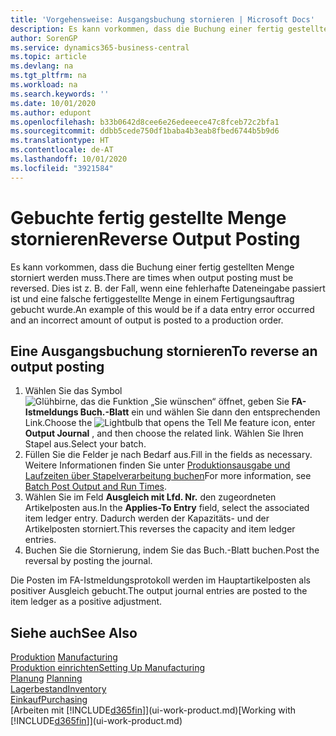 ```yaml
---
title: 'Vorgehensweise: Ausgangsbuchung stornieren | Microsoft Docs'
description: Es kann vorkommen, dass die Buchung einer fertig gestellten Menge storniert werden muss. Dies ist z. B. der Fall, wenn eine fehlerhafte Dateneingabe passiert ist und eine falsche fertiggestellte Menge in einem Fertigungsauftrag gebucht wurde.
author: SorenGP
ms.service: dynamics365-business-central
ms.topic: article
ms.devlang: na
ms.tgt_pltfrm: na
ms.workload: na
ms.search.keywords: ''
ms.date: 10/01/2020
ms.author: edupont
ms.openlocfilehash: b33b0642d8cee6e26edeeece47c8fceb72c2bfa1
ms.sourcegitcommit: ddbb5cede750df1baba4b3eab8fbed6744b5b9d6
ms.translationtype: HT
ms.contentlocale: de-AT
ms.lasthandoff: 10/01/2020
ms.locfileid: "3921584"
---
```

# <a name="reverse-output-posting"></a><span data-ttu-id="1eb11-104">Gebuchte fertig gestellte Menge stornieren</span><span class="sxs-lookup"><span data-stu-id="1eb11-104">Reverse Output Posting</span></span>
<span data-ttu-id="1eb11-105">Es kann vorkommen, dass die Buchung einer fertig gestellten Menge storniert werden muss.</span><span class="sxs-lookup"><span data-stu-id="1eb11-105">There are times when output posting must be reversed.</span></span> <span data-ttu-id="1eb11-106">Dies ist z. B. der Fall, wenn eine fehlerhafte Dateneingabe passiert ist und eine falsche fertiggestellte Menge in einem Fertigungsauftrag gebucht wurde.</span><span class="sxs-lookup"><span data-stu-id="1eb11-106">An example of this would be if a data entry error occurred and an incorrect amount of output is posted to a production order.</span></span>  

## <a name="to-reverse-an-output-posting"></a><span data-ttu-id="1eb11-107">Eine Ausgangsbuchung stornieren</span><span class="sxs-lookup"><span data-stu-id="1eb11-107">To reverse an output posting</span></span>  
1.  <span data-ttu-id="1eb11-108">Wählen Sie das Symbol ![Glühbirne, das die Funktion „Sie wünschen“ öffnet](media/ui-search/search_small.png "Tell Me-Funktion"), geben Sie **FA-Istmeldungs Buch.-Blatt** ein und wählen Sie dann den entsprechenden Link.</span><span class="sxs-lookup"><span data-stu-id="1eb11-108">Choose the ![Lightbulb that opens the Tell Me feature](media/ui-search/search_small.png "Tell me what you want to do") icon, enter **Output Journal** , and then choose the related link.</span></span> <span data-ttu-id="1eb11-109">Wählen Sie Ihren Stapel aus.</span><span class="sxs-lookup"><span data-stu-id="1eb11-109">Select your batch.</span></span>  
2. <span data-ttu-id="1eb11-110">Füllen Sie die Felder je nach Bedarf aus.</span><span class="sxs-lookup"><span data-stu-id="1eb11-110">Fill in the fields as necessary.</span></span> <span data-ttu-id="1eb11-111">Weitere Informationen finden Sie unter [Produktionsausgabe und Laufzeiten über Stapelverarbeitung buchen](production-how-to-post-output-quantity.md)</span><span class="sxs-lookup"><span data-stu-id="1eb11-111">For more information, see [Batch Post Output and Run Times](production-how-to-post-output-quantity.md).</span></span>
3.  <span data-ttu-id="1eb11-112">Wählen Sie im Feld **Ausgleich mit Lfd. Nr.** den zugeordneten Artikelposten aus.</span><span class="sxs-lookup"><span data-stu-id="1eb11-112">In the **Applies-To Entry** field, select the associated item ledger entry.</span></span> <span data-ttu-id="1eb11-113">Dadurch werden der Kapazitäts- und der Artikelposten storniert.</span><span class="sxs-lookup"><span data-stu-id="1eb11-113">This reverses the capacity and item ledger entries.</span></span>  
4. <span data-ttu-id="1eb11-114">Buchen Sie die Stornierung, indem Sie das Buch.-Blatt buchen.</span><span class="sxs-lookup"><span data-stu-id="1eb11-114">Post the reversal by posting the journal.</span></span>  

<span data-ttu-id="1eb11-115">Die Posten im FA-Istmeldungsprotokoll werden im Hauptartikelposten als positiver Ausgleich gebucht.</span><span class="sxs-lookup"><span data-stu-id="1eb11-115">The output journal entries are posted to the item ledger as a positive adjustment.</span></span>  

## <a name="see-also"></a><span data-ttu-id="1eb11-116">Siehe auch</span><span class="sxs-lookup"><span data-stu-id="1eb11-116">See Also</span></span>  
 <span data-ttu-id="1eb11-117">[Produktion](production-manage-manufacturing.md)  </span><span class="sxs-lookup"><span data-stu-id="1eb11-117">[Manufacturing](production-manage-manufacturing.md)  </span></span>  
 [<span data-ttu-id="1eb11-118">Produktion einrichten</span><span class="sxs-lookup"><span data-stu-id="1eb11-118">Setting Up Manufacturing</span></span>](production-configure-production-processes.md)  
 <span data-ttu-id="1eb11-119">[Planung](production-planning.md)    </span><span class="sxs-lookup"><span data-stu-id="1eb11-119">[Planning](production-planning.md)    </span></span>  
 [<span data-ttu-id="1eb11-120">Lagerbestand</span><span class="sxs-lookup"><span data-stu-id="1eb11-120">Inventory</span></span>](inventory-manage-inventory.md)  
 [<span data-ttu-id="1eb11-121">Einkauf</span><span class="sxs-lookup"><span data-stu-id="1eb11-121">Purchasing</span></span>](purchasing-manage-purchasing.md)  
 <span data-ttu-id="1eb11-122">[Arbeiten mit [!INCLUDE[d365fin](includes/d365fin_md.md)]](ui-work-product.md)</span><span class="sxs-lookup"><span data-stu-id="1eb11-122">[Working with [!INCLUDE[d365fin](includes/d365fin_md.md)]](ui-work-product.md)</span></span>  
